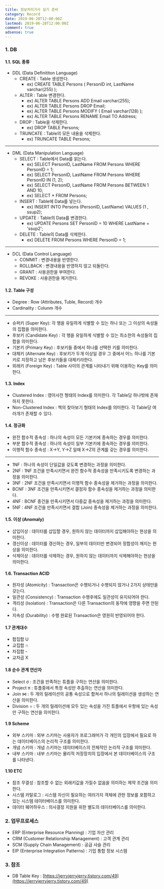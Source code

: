 ```yaml
---
title: 정보처리기사 실기 준비
category: Record
date: 2019-06-28T12:00:00Z
lastmod: 2019-06-28T12:00:00Z
comment: true
adsense: true
---
```


### 1. DB

#### 1.1. SQL 종류

* DDL (Data Definititon Language)
  * CREATE : Table 생성한다.
    * ex) CREATE TABLE Persons ( PersonID int, LastName varchar(255) );
  * ALTER : Table 변경한다.
    * ex) ALTER TABLE Persons ADD Email varchar(255);
    * ex) ALTER TABLE Persons DROP Email;
    * ex) ALTER TABLE Persons MODIFY ( Email varchar(128) );
    * ex) ALTER TABLE Persons RENAME Email TO Address;
  * DROP : Table을 삭제한다.
    * ex) DROP TABLE Persons; 
  * TRUNCATE : Table의 모든 내용을 삭제한다.
    * ex) TRUNCATE TABLE Persons;

---

* DML (Data Manipulation Language)
  * SELECT : Table에서 Data를 읽는다.
    * ex) SELECT PersonID, LastName FROM Persons WHERE PersonID = 1;
    * ex) SELECT PersonID, LastName FROM Persons WHERE PersonID IN (1, 2);
    * ex) SELECT PersonID, LastName FROM Persons BETWEEN 1 AND 10;
    * ex) SELECT * FROM Persons;
  * INSERT : Table에 Data를 넣는다.
    * ex) INSERT INTO Persons (PersonID, LastName) VALUES (1 , ssup2);
  * UPDATE : Table의 Data를 변경한다.
    * ex) UPDATE Persons SET PersonID = 10 WHERE LastName = 'ssup2';
  * DELETE : Table의 Data를 삭제한다.
    * ex) DELETE FROM Persons WHERE PersonID = 1;

---

* DCL (Data Control Language)
  * COMMIT : 변경내용을 반영한다.
  * ROLLBACK : 변경내용을 반영하지 않고 되돌린다.
  * GRANT : 사용권한을 부여한다.
  * REVOKE : 사용권한을 제거한다.

#### 1.2. Table 구성 

* Degree : Row (Attributes, Tuble, Record) 개수
* Cardinality : Colunm 개수

---

* 슈퍼키 (Super Key): 각 행을 유일하게 식별할 수 있는 하나 또는 그 이상의 속성들의 집합을 의미한다.
* 후보키 (Candidate Key) : 각 행을 유일하게 식별할 수 있는 최소한의 속성들의 집합을 의미한다.
* 기본키 (Primary Key) : 후보키들 중에서 하나를 선택한 키를 의미한다.
* 대체키 (Alternate Key) : 후보키가 두개 이상일 경우 그 중에서 어느 하나를 기본키로 지정하고 남은 후보키들을 대체키라한다.
* 외래키 (Foreign Key) : Table 사이의 관계를 나타내기 위해 이용하는 Key를 의미한다.

#### 1.3. Index

* Clustered Index : 영어사전 형태의 Index를 의미한다. 각 Table당 하나밖에 존재하지 못한다.
* Non-Clustered Index : 책의 찾아보기 형태의 Index를 의미한다. 각 Table당 여러개가 존재할 수 있다.

#### 1.4. 정규화

* 완전 함수적 종속성 : 하나의 속성이 모든 기본키에 종속하는 경우를 의미한다.
* 부분 함수적 종속성 : 하나의 속성이 일부 기본키에 종속하는 경우를 의미한다.
* 이행적 함수 종속성 : X->Y, Y->Z 일때 X->Z의 관계를 갖는 경우를 의미한다.

---

* 1NF : 하나의 속성이 단일값을 갖도록 변경하는 과정을 의미한다.
* 2NF : 1NF 조건을 만족시키면서 완전 함수적 종속성을 만족시키도록 변경하는 과정을 의미한다.
* 3NF : 2NF 조건을 만족시키면서 이행적 함수 종속성을 제거하는 과정을 의미한다.
* BCNF : 3NF 조건을 만족시키면서 결정자 함수 종속성을 제거하는 과정을 의미한다.
* 4NF : BCNF 종건을 만족시키면서 다중값 종속성을 제거하는 과정을 의미한다.
* 5NF : 4NF 조건을 만족시키면서 결합 (Join) 종속성을 제거하는 과정을 의미한다.

#### 1.5. 이상 (Anomaly)

* 삽입이상 : 데이터를 삽입할 경우, 원하지 않는 데이터까지 삽입해야하는 현상을 의미한다.
* 갱신이상 : 데이터를 갱신하는 경우, 일부의 데이터만 변경되어 정합성이 깨지는 현상을 의미한다.
* 삭제이상 : 데이터를 삭제하는 경우, 원하지 않는 데이터까지 삭제해야하는 현상을 의미한다.

#### 1.6. Transaction ACID

* 원자성 (Atomicity) : Transaction은 수행되거나 수행되지 않거나 2가지 상태만을 갖는다. 
* 일관성 (Consistency) : Transaction 수행후에도 일관성이 유지되어야 한다.
* 격리성 (Isolation) : Transaction은 다른 Transaction의 동작에 영향을 주면 안된다.
* 지속성 (Durability) : 수행 완료된 Transaction은 영원히 반영되어야 한다.

#### 1.7 관계대수

* 합집합 U
* 교집합 ∩
* 차집합 -
* 교차곱 X

#### 1.8 순수 관계 연산자

* Select σ : 조건을 만족하는 튜플을 구하는 연산을 의미한다.
* Project π : 튜플중에서 특정 속성만 추출하는 연산을 의미한다.
* Join ⋈ : 두 개의 릴레이션의 공통 속성으로 합쳐서 하나의 릴레이션을 생성하는 연산을 의미한다.
* Division ÷ : 두 개의 릴레이션에 모두 있는 속성을 가진 튜플에서 우항에 있는 속성만 구하는 연산을 의미한다.

#### 1.9 Scheme

* 외부 스키마 : 외부 스키마는 사용자가 프로그래머가 각 개인의 입장에서 필요로 하는 데이터베이스의 논리적 구조를 의미한다.
* 개념 스키마 : 개념 스키마는 데이터베이스의 전체적인 논리적 구조를 의미한다.
* 내부 스키마 : 내부 스키마는 물리적 저장장치의 입장에서 본 데이터베이스의 구조를 나타낸다.

#### 1.10 ETC

* 참조 무결성 : 참조할 수 없는 외래키값을 가질수 없음을 의미하는 제약 조건을 의미한다.
* 시스템 카탈로그 : 시스템 자신이 필요하는 여러가지 객체에 관한 정보를 포함하고 있는 시스템 테이터베이스를 의미한다.
* 데이터 웨어하우스 : 의사결정 지원을 위한 별도의 데이터베이스를 의미한다.

### 2. 업무프로세스

* ERP (Enterprise Resource Planning) : 기업 자산 관리
* CRM (Customer Relationship Management) : 고객 관계 관리
* SCM (Supply Chain Management) : 공급 사슬 관리
* EIP (Enterprise Integration Patterns) : 기업 통합 정보 시스템

### 3. 참조

* DB Table Key : [https://jerryjerryjerry.tistory.com/49](https://jerryjerryjerry.tistory.com/49)


